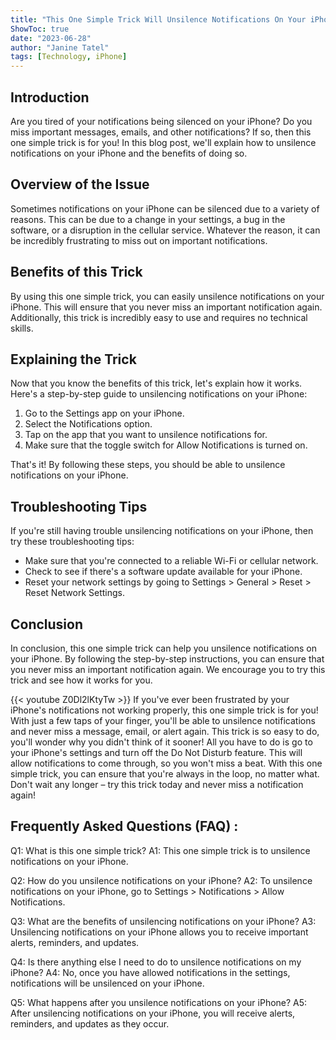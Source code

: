 ```yaml
---
title: "This One Simple Trick Will Unsilence Notifications On Your iPhone - You'll Never Believe What Happens Next!"
ShowToc: true 
date: "2023-06-28"
author: "Janine Tatel" 
tags: [Technology, iPhone]
---
```

## Introduction

Are you tired of your notifications being silenced on your iPhone? Do you miss important messages, emails, and other notifications? If so, then this one simple trick is for you! In this blog post, we'll explain how to unsilence notifications on your iPhone and the benefits of doing so. 

## Overview of the Issue

Sometimes notifications on your iPhone can be silenced due to a variety of reasons. This can be due to a change in your settings, a bug in the software, or a disruption in the cellular service. Whatever the reason, it can be incredibly frustrating to miss out on important notifications. 

## Benefits of this Trick

By using this one simple trick, you can easily unsilence notifications on your iPhone. This will ensure that you never miss an important notification again. Additionally, this trick is incredibly easy to use and requires no technical skills. 

## Explaining the Trick

Now that you know the benefits of this trick, let's explain how it works. Here's a step-by-step guide to unsilencing notifications on your iPhone: 

1. Go to the Settings app on your iPhone. 
2. Select the Notifications option. 
3. Tap on the app that you want to unsilence notifications for. 
4. Make sure that the toggle switch for Allow Notifications is turned on. 

That's it! By following these steps, you should be able to unsilence notifications on your iPhone. 

## Troubleshooting Tips

If you're still having trouble unsilencing notifications on your iPhone, then try these troubleshooting tips: 

- Make sure that you're connected to a reliable Wi-Fi or cellular network. 
- Check to see if there's a software update available for your iPhone. 
- Reset your network settings by going to Settings > General > Reset > Reset Network Settings. 

## Conclusion

In conclusion, this one simple trick can help you unsilence notifications on your iPhone. By following the step-by-step instructions, you can ensure that you never miss an important notification again. We encourage you to try this trick and see how it works for you.

{{< youtube Z0Dl2lKtyTw >}} 
If you've ever been frustrated by your iPhone's notifications not working properly, this one simple trick is for you! With just a few taps of your finger, you'll be able to unsilence notifications and never miss a message, email, or alert again. This trick is so easy to do, you'll wonder why you didn't think of it sooner! All you have to do is go to your iPhone's settings and turn off the Do Not Disturb feature. This will allow notifications to come through, so you won't miss a beat. With this one simple trick, you can ensure that you're always in the loop, no matter what. Don't wait any longer – try this trick today and never miss a notification again!

## Frequently Asked Questions (FAQ) :
Q1: What is this one simple trick?
A1: This one simple trick is to unsilence notifications on your iPhone.

Q2: How do you unsilence notifications on your iPhone?
A2: To unsilence notifications on your iPhone, go to Settings > Notifications > Allow Notifications.

Q3: What are the benefits of unsilencing notifications on your iPhone?
A3: Unsilencing notifications on your iPhone allows you to receive important alerts, reminders, and updates.

Q4: Is there anything else I need to do to unsilence notifications on my iPhone?
A4: No, once you have allowed notifications in the settings, notifications will be unsilenced on your iPhone.

Q5: What happens after you unsilence notifications on your iPhone?
A5: After unsilencing notifications on your iPhone, you will receive alerts, reminders, and updates as they occur.



